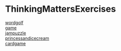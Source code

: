 # ThinkingMattersExercises
[wordgolf](https://sbutltmedia.github.io/ThinkingMattersExercises/wordgolf) \
[game](https://sbutltmedia.github.io/ThinkingMattersExercises/game/Twine) \
[jampuzzle](https://sbutltmedia.github.io/ThinkingMattersExercises/JamPuzzle) \
[princessandicecream](https://sbutltmedia.github.io/ThinkingMattersExercises/PrincessAndIcecreams/) \
[cardgame](https://sbutltmedia.github.io/ThinkingMattersExercises/Card_Game/)
